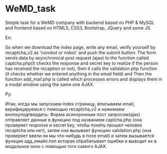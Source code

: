 # WeMD_task
Simple task for a WeMD company with backend based on PHP &amp; MySQL and frontend based on HTML5, CSS3, Bootstrap, JQuery and some JS.

En:

So when we download the index page, write any email, verify yourself by recaptcha_v2 as 'norobot or nobot' and push the submit button:
The form sends data by asynchronical post request (ajax) to the function called
captcha.php(it checks the response and secret key to realize if the person has received the recaption or not),
then it calls the validation.php function (it checks whether we entered anything in the email field)
and Then the function add_mail.php is called which processes errors and displays them in a modal window using the same one AJAX.

Ру:

Итак, когда мы запускаем index страницу, вписываем email, верифицируемся с помощью  recaptcha_v2 и нажимаем внопкуподтвердить:
Форма асинхронным пост запросом(ajax) отправляет данные в функцию под названием captcha.php (она проверяет response  и secret key,
чтобы понять прошел человек recaptcha или нет), затем она вызывает функцию validation.php (она проверяет ввели ли мы  что-нибудь 
в поле email) и затем вызывается функция адд_емайл.пхп которая обрабатывает ошибки и выводит их в модальное окно
с помощью того самого AJAX.
